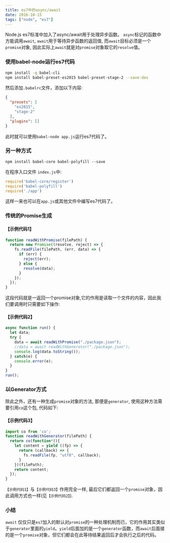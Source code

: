 ```yaml
---
title: es7中的async/await
date: 2016-10-15
tags: ["node", "es7"]
---
```


Node.js es7标准中加入了async/await用于处理异步函数。 `async`标记的函数中方能调用`await`, `await`用于等待异步函数的返回值, 而`await`目标必须是一个`promise`对象, 因此实际上`await`就是对`promise`对象取它的`resolve`值。

<!--more-->

### 使用babel-node运行es7代码

```bash
npm install -g babel-cli
npm install babel-preset-es2015 babel-preset-stage-2 --save-dev
```

然后添加`.babelrc`文件，添加以下内容:

```json
{
  "presets": [
    "es2015",
    "stage-2"
  ],  
  "plugins": []
}
```

此时就可以使用`babel-node app.js`运行es7代码了。

### 另一种方式

```
npm install babel-core babel-polyfill --save
```

在程序入口文件 `index.js`中:

```js
require('babel-core/register')
require('babel-polyfill')
require('./app')
```

这样一来也可以在`app.js`或其他文件中编写es7代码了。

### 传统的Promise生成

#### 【示例代码1】
```js
function readWithPromise(filePath) {
  return new Promise((resolve, reject) => {
    fs.readFile(filePath, (err, data) => {
      if (err) {
        reject(err);
      } else {
        resolve(data);
      }
    });
  });
}
```

这段代码就是一返回一个promise对象,它的作用是读取一个文件的内容，因此我们要调用时只需要如下操作:

#### 【示例代码2】
```js
async function run() {
  let data;
  try {
    data = await readWithPromise("./package.json");
    //data = await readWithGenerator("./package.json");
    console.log(data.toString());
  } catch(e) {
    console.error(e);
  }
}
run();
```

### 以Generator方式

除此之外，还有一种生成`promise`对象的方法, 那便是`generator`, 使用这种方法需要引用`co`这个包, 代码如下:

#### 【示例代码3】

```js
import co from 'co';
function readWithGenerator(filePath) {
  return co(function*(){
    let content = yield ((fp) => {
      return (callback) => {
        fs.readFile(fp, "utf8", callback);
      }
    })(filePath);
    return content;
  });
}
```

`【示例代码1】`与`【示例代码3】`作用完全一样, 最后它们都返回一个`promise`对象，因此调用方式也一样(见`【示例代码2】`).

### 小结

`await` 仅仅只是`es7`加入的默认对`promise`的一种处理机制而已，它的作用其实类似于`generator`里面的`yield`。`yield`后面加的是一个`generator`函数，而`await`后面接的是一个`promise`对象，但它们都会在此等待结果返回后才会执行之后的代码。
